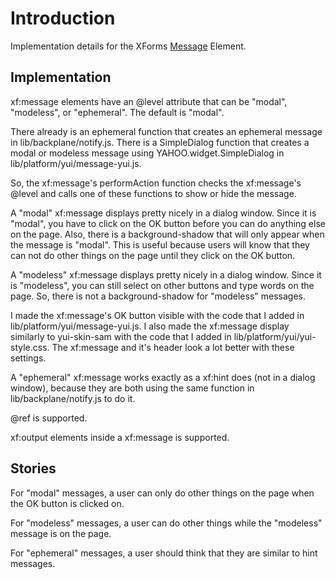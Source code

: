 # Introduction #

Implementation details for the XForms [Message](http://www.w3.org/TR/xforms11/#action-message) Element.

## Implementation ##

xf:message elements have an @level attribute that can be "modal", "modeless", or "ephemeral".  The default is "modal".

There already is an ephemeral function that creates an ephemeral message in lib/backplane/notify.js.  There is a SimpleDialog function that creates a modal or modeless message using YAHOO.widget.SimpleDialog in lib/platform/yui/message-yui.js.

So, the xf:message's performAction function checks the xf:message's @level and calls one of these functions to show or hide the message.

A "modal" xf:message displays pretty nicely in a dialog window.  Since it is "modal", you have to click on the OK button before you can do anything else on the page.  Also, there is a background-shadow that will only appear when the message is "modal".  This is useful because users will know that they can not do other things on the page until they click on the OK button.

A "modeless" xf:message displays pretty nicely in a dialog window.  Since it is "modeless", you can still select on other buttons and type words on the page.  So, there is not a background-shadow for "modeless" messages.

I made the xf:message's OK button visible with the code that I added in lib/platform/yui/message-yui.js. I also made the xf:message display similarly to yui-skin-sam with the code that I added in lib/platform/yui/yui-style.css.  The xf:message and it's header look a lot better with these settings.

A "ephemeral" xf:message works exactly as a xf:hint does (not in a dialog window), because they are both using the same function in lib/backplane/notify.js to do it.

@ref is supported.

xf:output elements inside a xf:message is supported.

## Stories ##

For "modal" messages, a user can only do other things on the page when the OK button is clicked on.

For "modeless" messages, a user can do other things while the "modeless" message is on the page.

For "ephemeral" messages, a user should think that they are similar to hint messages.